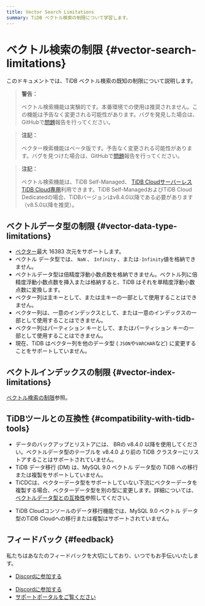 ```yaml
---
title: Vector Search Limitations
summary: TiDB ベクトル検索の制限について学習します。
---
```


# ベクトル検索の制限 {#vector-search-limitations}

このドキュメントでは、TiDB ベクトル検索の既知の制限について説明します。

<CustomContent platform="tidb">

> **警告：**
>
> ベクトル検索機能は実験的です。本番環境での使用は推奨されません。この機能は予告なく変更される可能性があります。バグを発見した場合は、GitHubで[問題](https://github.com/pingcap/tidb/issues)報告を行ってください。

</CustomContent>

<CustomContent platform="tidb-cloud">

> **注記：**
>
> ベクター検索機能はベータ版です。予告なく変更される可能性があります。バグを見つけた場合は、GitHubで[問題](https://github.com/pingcap/tidb/issues)報告を行ってください。

</CustomContent>

> **注記：**
>
> ベクトル検索機能は、TiDB Self-Managed、 [TiDB Cloudサーバーレス](https://docs.pingcap.com/tidbcloud/select-cluster-tier#tidb-cloud-serverless) [TiDB Cloud専用](https://docs.pingcap.com/tidbcloud/select-cluster-tier#tidb-cloud-dedicated)利用できます。TiDB Self-ManagedおよびTiDB Cloud Dedicatedの場合、TiDBバージョンはv8.4.0以降である必要があります（v8.5.0以降を推奨）。

## ベクトルデータ型の制限 {#vector-data-type-limitations}

-   [ベクター](/vector-search/vector-search-data-types.md)最大 16383 次元をサポートします。
-   ベクトル データ型では、 `NaN` 、 `Infinity` 、または`-Infinity`値を格納できません。
-   ベクトルデータ型は倍精度浮動小数点数を格納できません。ベクトル列に倍精度浮動小数点数を挿入または格納すると、TiDB はそれを単精度浮動小数点数に変換します。
-   ベクター列は主キーとして、または主キーの一部として使用することはできません。
-   ベクター列は、一意のインデックスとして、または一意のインデックスの一部として使用することはできません。
-   ベクター列はパーティション キーとして、またはパーティション キーの一部として使用することはできません。
-   現在、TiDB はベクター列を他のデータ型 ( `JSON`や`VARCHAR`など) に変更することをサポートしていません。

## ベクトルインデックスの制限 {#vector-index-limitations}

[ベクトル検索の制限](/vector-search/vector-search-index.md#restrictions)参照。

## TiDBツールとの互換性 {#compatibility-with-tidb-tools}

<CustomContent platform="tidb">

-   データのバックアップとリストアには、 BRの v8.4.0 以降を使用してください。ベクトルデータ型のテーブルを v8.4.0 より前の TiDB クラスターにリストアすることはサポートされていません。
-   TiDB データ移行 (DM) は、MySQL 9.0 ベクトル データ型の TiDB への移行または複製をサポートしていません。
-   TiCDCは、ベクターデータ型をサポートしていない下流にベクターデータを複製する場合、ベクターデータ型を別の型に変更します。詳細については、 [ベクトルデータ型との互換性](/ticdc/ticdc-compatibility.md#compatibility-with-vector-data-types)参照してください。

</CustomContent>

<CustomContent platform="tidb-cloud">

-   TiDB Cloudコンソールのデータ移行機能では、MySQL 9.0 ベクトル データ型のTiDB Cloudへの移行または複製はサポートされていません。

</CustomContent>

## フィードバック {#feedback}

私たちはあなたのフィードバックを大切にしており、いつでもお手伝いいたします。

<CustomContent platform="tidb">

-   [Discordに参加する](https://discord.gg/zcqexutz2R)

</CustomContent>

<CustomContent platform="tidb-cloud">

-   [Discordに参加する](https://discord.gg/zcqexutz2R)
-   [サポートポータルをご覧ください](https://tidb.support.pingcap.com/)

</CustomContent>
